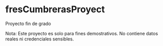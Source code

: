 # fresCumbrerasProyect
Proyecto fin de grado

Nota: Este proyecto es solo para fines demostrativos. No contiene datos reales ni credenciales sensibles.

